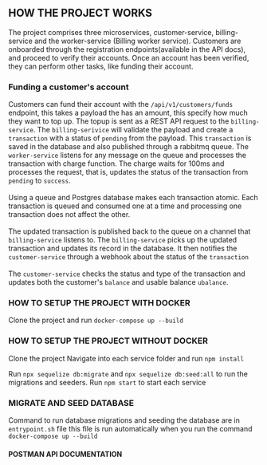 ## HOW THE PROJECT WORKS
   The project comprises three microservices, customer-service, billing-service and the worker-service (Billing worker service).
   Customers are onboarded through the registration endpoints(available in the API docs), and proceed to verify their accounts.
   Once an account has been verified, they can perform other tasks, like funding their account.

   ### Funding a customer's account
   Customers can fund their account with the ```/api/v1/customers/funds``` endpoint, this takes a payload the has an amount, this specify how much
   they want to top up.
   The topup is sent as a REST API request to the ```billing-service```.
   The ```billing-serivice``` will validate the payload and create a ```transaction``` with a status of ```pending``` from the payload.
   This ```transaction``` is saved in the database and also published through a rabbitmq queue.
    The ```worker-service``` listens for any message on the queue and processes the transaction with charge function.
    The charge waits for 100ms and processes the request, that is, updates the status of the transaction from ```pending```
    to ```success```.\
    \
    Using a queue and Postgres database makes each transaction atomic.
    Each transaction is queued and consumed one at a time
    and processing one transaction does not affect the other.\
    \
    The updated transaction is published back to the queue on a channel that ```billing-service``` listens to.
    The ```billing-service``` picks up the updated transaction and updates its record in the database.
    It then notifies the ```customer-service``` through a webhook about the status of the ```transaction```\
    \
    The ```customer-service``` checks the status and type of the transaction and updates both the customer's ```balance``` and usable balance ```ubalance```.


### HOW TO SETUP THE PROJECT WITH DOCKER
Clone the project and run ```docker-compose up --build```

### HOW TO SETUP THE PROJECT WITHOUT DOCKER
Clone the project
Navigate into each service folder
and run ```npm install```

Run ```npx sequelize db:migrate``` and  ```npx sequelize db:seed:all```
to run the migrations and seeders. Run ```npm start``` to start each service

### MIGRATE AND SEED DATABASE
Command to run database migrations and seeding the database are in ```entrypoint.sh``` file
this file is run automatically when you run the command ```docker-compose up --build```

#### POSTMAN API DOCUMENTATION
